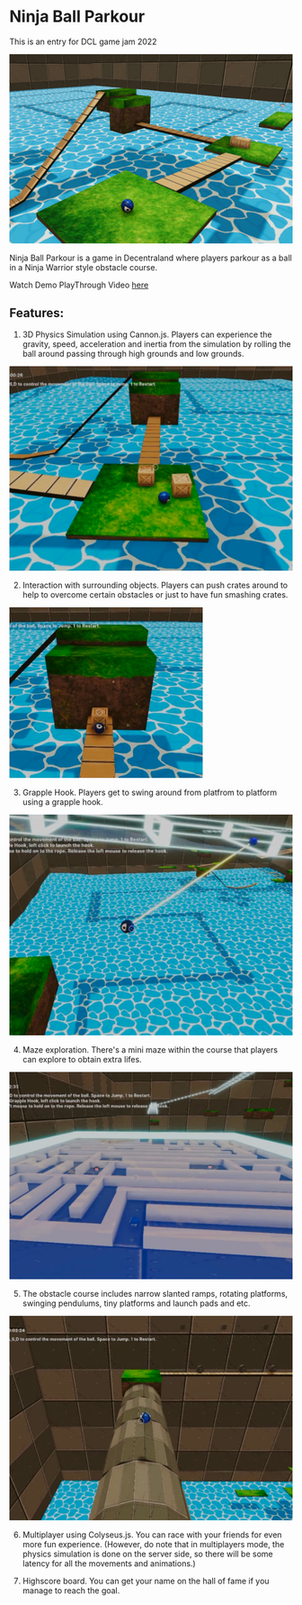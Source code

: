 # Ninja Ball Parkour
This is an entry for DCL game jam 2022

![](https://github.com/tensaix2j/decentraland_ninja_ball_parkour_multiplayer/blob/master/images/thumbnail.png?raw=true)

Ninja Ball Parkour is a game in Decentraland where players parkour as a ball in a Ninja Warrior style obstacle course.

Watch Demo PlayThrough Video [here](https://www.youtube.com/watch?v=mWXz0bpL_m8)


## Features:
1. 3D Physics Simulation using Cannon.js. Players can experience the gravity, speed, acceleration and inertia from the simulation by rolling the ball around passing through high grounds and low grounds.

![](https://github.com/tensaix2j/decentraland_ninja_ball_parkour_multiplayer/blob/master/images/screenshot_01.png?raw=true)

2. Interaction with surrounding objects. Players can push crates around to help to overcome certain obstacles or just to have fun smashing crates.  

![](https://github.com/tensaix2j/decentraland_ninja_ball_parkour_multiplayer/blob/master/images/screenshot_02.png?raw=true)

3. Grapple Hook. Players get to swing around from platfrom to platform using a grapple hook.

![](https://github.com/tensaix2j/decentraland_ninja_ball_parkour_multiplayer/blob/master/images/screenshot_03.png?raw=true)

4. Maze exploration. There's a mini maze within the course that players can explore to obtain extra lifes. 

![](https://github.com/tensaix2j/decentraland_ninja_ball_parkour_multiplayer/blob/master/images/screenshot_04.png?raw=true)

5. The obstacle course includes narrow slanted ramps, rotating platforms, swinging pendulums, tiny platforms and launch pads and etc.

![](https://github.com/tensaix2j/decentraland_ninja_ball_parkour_multiplayer/blob/master/images/screenshot_05.png?raw=true) 

6. Multiplayer using Colyseus.js. You can race with your friends for even more fun experience. (However, do note that in multiplayers mode, the physics simulation is done on the server side, so there will be some latency for all the movements and animations.)

7. Highscore board. You can get your name on the hall of fame if you manage to reach the goal.




